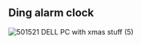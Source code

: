 ## Ding alarm clock
![501521 DELL PC with xmas stuff (5)](https://github.com/Mahmoud46/web_simple_applications/assets/81241007/7987d987-7300-412e-8997-8e003f6d07ef)
